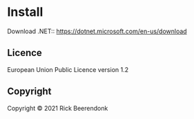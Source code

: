 # Install

Download .NET:: https://dotnet.microsoft.com/en-us/download

## Licence

European Union Public Licence version 1.2

## Copyright

Copyright © 2021 Rick Beerendonk
